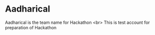 # Aadharical
Aadharical is the team name for Hackathon <br\>
This is test account for preparation of Hackathon
